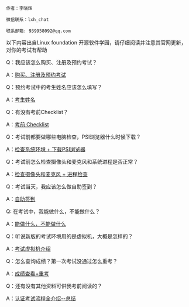 ```textile
作者：李晓辉

微信联系：lxh_chat

联系邮箱: 939958092@qq.com
```

以下内容出自Linux foundation 开源软件学园，请仔细阅读并注意其官网更新，对你的考试有帮助

Q：我应该怎么购买、注册及预约考试？

A：[购买、注册及预约考试](https://training.linuxfoundation.cn/news/308)


Q：预约考试中的考生姓名应该怎么填写？

A：[考生姓名](https://training.linuxfoundation.cn/news/297)


Q：有没有考前Checklist？

A：[考前 Checklist](https://training.linuxfoundation.cn/news/318)


Q：考试前都要做哪些电脑检查，PSI浏览器什么时候下载？

A：[检查系统环境 + 下载PSI浏览器](https://training.linuxfoundation.cn/news/307)


Q：考试前怎么检查摄像头和麦克风和系统进程是否正常？

A：[检查摄像头和麦克风 + 进程检查](https://training.linuxfoundation.cn/news/301)


Q：考试当天，我应该怎么做自助签到？

A：[自助签到](https://training.linuxfoundation.cn/news/309)


Q: 在考试中，我能做什么，不能做什么？

A：[能做什么，不能做什么](https://training.linuxfoundation.cn/news/310)


Q：听说新版的考试环境用的是虚拟机，大概是怎样的？

A：[考试虚拟机介绍](https://mp.weixin.qq.com/s/pcdf7JOBBxbyxuBMlZQgdw)


Q：怎么查询成绩？第一次考试没通过怎么重考？

A：[成绩查看+重考](https://mp.weixin.qq.com/s/2pqUVHmmUqaeR-URmKEvVw)


Q：还有没有其他资料可供我考前阅读的？

A：[认证考试流程全介绍--总结](https://training.linuxfoundation.cn/news/334)


